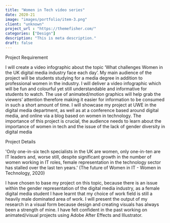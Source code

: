 ```yaml
---
title: "Women in Tech video series"
date: 2020-21
image: "images/portfolio/item-3.png"
client: "unknown"
project_url : "https://themefisher.com/"
categories: ["Design"]
description: "This is meta description."
draft: false
---
```


Project Requirement

I will create a video infographic about the topic ‘What challenges Women in the UK digital media industry face each day’. My main audience of the project will be students studying for a media degree in addition to professional women in the industry. I will deliver a video infographic which will be fun and colourful yet still understandable and informative for students to watch. The use of animated/motion graphics will help grab the viewers’ attention therefore making it easier for information to be consumed in such a short amount of time. I will showcase my project at UWE in the digital media department, as well as at a conference based around digital media, and online via a blog based on women in technology. The importance of this project is crucial, the audience needs to learn about the importance of women in tech and the issue of the lack of gender diversity in digital media

Project Details

'Only one-in-six tech specialists in the UK are women, only one-in-ten are IT leaders and, worse still, despite significant growth in the number of women working in IT roles, female representation in the technology sector has stalled over the last ten years.' (The future of Women in IT - Women in Technology, 2020)

I have chosen to base my project on this topic, because there is an issue within the gender representation of the digital media industry, as a female digital media student I have learnt that my choice of work field is still a heavily male dominated area of work. I will present the output of my research in a visual form because design and creating visuals has always been a strength of mine. I have felt confident in the past working on animated/visual projects using Adobe After Effects and Illustrator.
